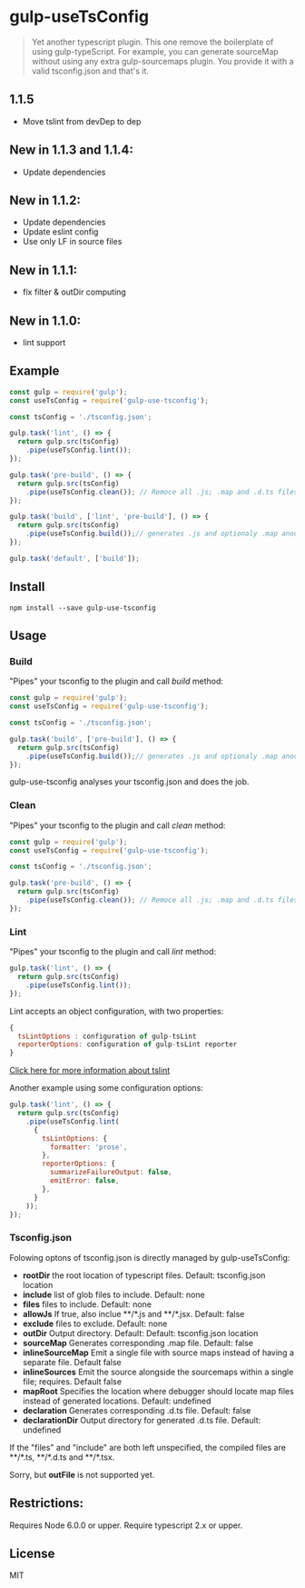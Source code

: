 # gulp-useTsConfig

> Yet another typescript plugin. This one remove the boilerplate of using gulp-typeScript. For example,
you can generate sourceMap without using any extra gulp-sourcemaps plugin. You provide it with a
valid tsconfig.json and that's it.

## 1.1.5
* Move tslint from devDep to dep

## New in 1.1.3 and 1.1.4:
* Update dependencies

## New in 1.1.2:
* Update dependencies
* Update eslint config
* Use only LF in source files

## New in 1.1.1:
* fix filter & outDir computing

## New in 1.1.0:
* lint support

## Example
```javascript
const gulp = require('gulp');
const useTsConfig = require('gulp-use-tsconfig');

const tsConfig = './tsconfig.json';

gulp.task('lint', () => {
  return gulp.src(tsConfig)
    .pipe(useTsConfig.lint());
});

gulp.task('pre-build', () => {
  return gulp.src(tsConfig)
    .pipe(useTsConfig.clean()); // Remoce all .js; .map and .d.ts files
});

gulp.task('build', ['lint', 'pre-build'], () => {
  return gulp.src(tsConfig)
    .pipe(useTsConfig.build());// generates .js and optionaly .map anod/or .d.ts files
});

gulp.task('default', ['build']);
```

## Install
```
npm install --save gulp-use-tsconfig
```

## Usage

### Build
"Pipes" your tsconfig to the plugin and call _build_ method:
```javascript
const gulp = require('gulp');
const useTsConfig = require('gulp-use-tsconfig');

const tsConfig = './tsconfig.json';

gulp.task('build', ['pre-build'], () => {
  return gulp.src(tsConfig)
    .pipe(useTsConfig.build());// generates .js and optionaly .map anod/or .d.ts files
});
```
gulp-use-tsconfig analyses your tsconfig.json and does the job.

### Clean
"Pipes" your tsconfig to the plugin and call _clean_ method:
```javascript
const gulp = require('gulp');
const useTsConfig = require('gulp-use-tsconfig');

const tsConfig = './tsconfig.json';

gulp.task('pre-build', () => {
  return gulp.src(tsConfig)
    .pipe(useTsConfig.clean()); // Remoce all .js; .map and .d.ts files
});
```
### Lint
"Pipes" your tsconfig to the plugin and call _lint_ method:
```javascript
gulp.task('lint', () => {
  return gulp.src(tsConfig)
    .pipe(useTsConfig.lint());
});
```
Lint accepts an object configuration, with two properties:
```javascript
{
  tsLintOptions : configuration of gulp-tsLint
  reporterOptions: configuration of gulp-tsLint reporter
}
```
[Click here for more information about tslint](https://www.npmjs.com/package/gulp-tslint)

Another example using some configuration options:
```javascript
gulp.task('lint', () => {
  return gulp.src(tsConfig)
    .pipe(useTsConfig.lint(
      {
        tsLintOptions: {
          formatter: 'prose',
        },
        reporterOptions: {
          summarizeFailureOutput: false,
          emitError: false,
        },
      }
    ));
});
```


### Tsconfig.json
Folowing optons of tsconfig.json is directly managed by gulp-useTsConfig:
* **rootDir** the root location of typescript files. Default: tsconfig.json location
* **include** list of glob files to include. Default: none
* **files** files to include. Default: none
* **allowJs** If true, also inclue \*\*/\*.js and \*\*/\*.jsx. Default: false
* **exclude** files to exclude. Default: none
* **outDir** Output directory. Default: Default: tsconfig.json location
* **sourceMap** Generates corresponding .map file. Default: false
* **inlineSourceMap** Emit a single file with source maps instead of having a separate file. Default false
* **inlineSources** Emit the source alongside the sourcemaps within a single file; requires. Default false
* **mapRoot** Specifies the location where debugger should locate map files instead of generated locations. Default: undefined
* **declaration** Generates corresponding .d.ts file. Default: false
* **declarationDir** Output directory for generated .d.ts file. Default: undefined

If the "files" and "include" are both left unspecified, the compiled files are \*\*/\*.ts, \*\*/\*.d.ts and \*\*/\*.tsx.

Sorry, but **outFile** is not supported yet.

## Restrictions:
Requires Node 6.0.0 or upper.
Require typescript 2.x or upper.

## License
MIT
